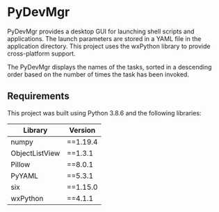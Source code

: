 # PyDevMgr

PyDevMgr provides a desktop GUI for launching shell scripts and applications. The launch parameters are stored in a YAML file in the application directory. This project uses the wxPython library to provide cross-platform support.

The PyDevMgr displays the names of the tasks, sorted in a descending order based on the number of times the task has been invoked.

## Requirements

This project was built using Python 3.8.6 and the following libraries:


| Library | Version |
| ------- | ------- |
| numpy   | ==1.19.4 |
| ObjectListView | ==1.3.1 |
| Pillow | ==8.0.1 |
| PyYAML | ==5.3.1 |
| six | ==1.15.0 |
| wxPython | ==4.1.1 |
